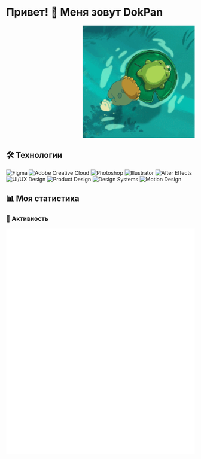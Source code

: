 # Привет! 👋 Меня зовут DokPan

<p align="right">
  <img src="https://raw.githubusercontent.com/DokPan/DokPan/main/jaba.gif" width="300" alt="Веселые жабки"/>
</p>

## 🛠️ Технологии
![Figma](https://img.shields.io/badge/Figma-F24E1E?style=for-the-badge&logo=figma&logoColor=white)
![Adobe Creative Cloud](https://img.shields.io/badge/Adobe%20Creative%20Cloud-DA1F26?style=for-the-badge&logo=adobe%20creative%20cloud&logoColor=white)
![Photoshop](https://img.shields.io/badge/Photoshop-31A8FF?style=for-the-badge&logo=adobephotoshop&logoColor=white)
![Illustrator](https://img.shields.io/badge/Illustrator-FF9A00?style=for-the-badge&logo=adobeillustrator&logoColor=white)
![After Effects](https://img.shields.io/badge/After%20Effects-9999FF?style=for-the-badge&logo=adobeaftereffects&logoColor=white)
![UI/UX Design](https://img.shields.io/badge/UI/UX-Design-FF6B6B?style=for-the-badge&logo=uiux&logoColor=white)
![Product Design](https://img.shields.io/badge/Product%20Design-4ECDC4?style=for-the-badge)
![Design Systems](https://img.shields.io/badge/Design%20Systems-45B7D1?style=for-the-badge)
![Motion Design](https://img.shields.io/badge/Motion%20Design-96CEB4?style=for-the-badge)

## 📊 Моя статистика

### 🦑 Активность
![General Metrics](https://raw.githubusercontent.com/DokPan/DokPan/main/metrics/general.svg)
